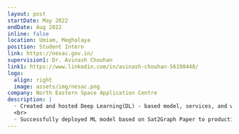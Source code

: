 ```yaml
---
layout: post
startDate: May 2022
endDate: Aug 2022
inline: false
location: Umiam, Meghalaya
position: Student Intern
link: https://nesac.gov.in/
supervision1: Dr. Avinash Chouhan
link1: https://www.linkedin.com/in/avinash-chouhan-56198448/
logo:
  align: right
  image: assets/img/nesac.png
company: North Eastern Space Application Centre
description: |
  ◦ Created and hosted Deep Learning(DL) - based model, services, and workflow pipelines for a disaster risk reduction project
  <br>
  ◦ Successfully deployed ML model based on Sat2Graph Paper to production environment at scale using KServe and BentoML
---
```

